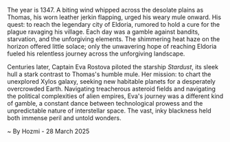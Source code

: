 
The year is 1347.  A biting wind whipped across the desolate plains as Thomas, his worn leather jerkin flapping, urged his weary mule onward.  His quest: to reach the legendary city of Eldoria, rumored to hold a cure for the plague ravaging his village.  Each day was a gamble against bandits, starvation, and the unforgiving elements.  The shimmering heat haze on the horizon offered little solace; only the unwavering hope of reaching Eldoria fueled his relentless journey across the unforgiving landscape.

Centuries later, Captain Eva Rostova piloted the starship *Stardust*, its sleek hull a stark contrast to Thomas's humble mule.  Her mission: to chart the unexplored Xylos galaxy, seeking new habitable planets for a desperately overcrowded Earth.  Navigating treacherous asteroid fields and navigating the political complexities of alien empires, Eva's journey was a different kind of gamble, a constant dance between technological prowess and the unpredictable nature of interstellar space.  The vast, inky blackness held both immense peril and untold wonders.

~ By Hozmi - 28 March 2025
